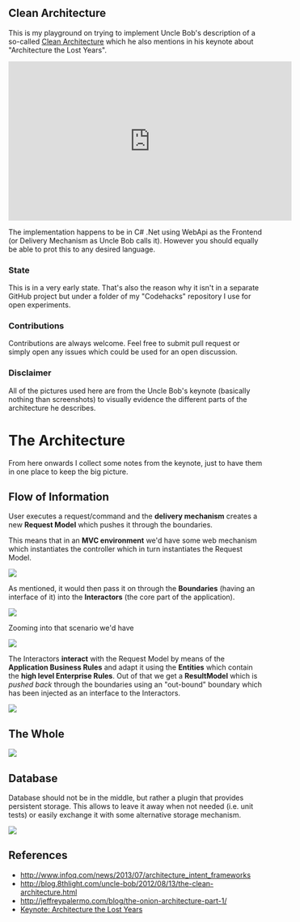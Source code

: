 Clean Architecture
---

This is my playground on trying to implement Uncle Bob's description of a so-called [Clean Architecture](http://blog.8thlight.com/uncle-bob/2012/08/13/the-clean-architecture.html) which he also mentions in his keynote about "Architecture the Lost Years".

<iframe width="560" height="315" src="http://www.youtube.com/embed/WpkDN78P884" frameborder="0" allowfullscreen="allowfullscreen"> </iframe>


The implementation happens to be in C# .Net using WebApi as the Frontend (or Delivery Mechanism as Uncle Bob calls it). However you should equally be able to prot this to any desired language.

### State

This is in a very early state. That's also the reason why it isn't in a separate GitHub project but under a folder of my "Codehacks" repository I use for open experiments.

### Contributions

Contributions are always welcome. Feel free to submit pull request or simply open any issues which could be used for an open discussion.

### Disclaimer

All of the pictures used here are from the Uncle Bob's keynote (basically nothing than screenshots) to visually evidence the different parts of the architecture he describes.

# The Architecture

From here onwards I collect some notes from the keynote, just to have them in one place to keep the big picture.

## Flow of Information

User executes a request/command and the **delivery mechanism** creates a new **Request Model** which pushes it through the boundaries.

This means that in an **MVC environment** we'd have some web mechanism which instantiates the controller which in turn instantiates the Request Model.

![](./docs/imgs/flow_mvc_http.png)

As mentioned, it would then pass it on through the **Boundaries** (having an interface of it) into the **Interactors** (the core part of the application).

![](./docs/imgs/flow_mvc_interactor.png)

Zooming into that scenario we'd have

![](./docs/imgs/flow_requestmodel_creation.png)


The Interactors **interact** with the Request Model by means of the **Application Business Rules** and adapt it using the **Entities** which contain the **high level Enterprise Rules**. Out of that we get a **ResultModel** which is _pushed back_ through the boundaries using an "out-bound" boundary which has been injected as an interface to the Interactors. 

![](./docs/imgs/flow_resultmodel.png)

## The Whole

![](./docs/imgs/wholepicture.png)


## Database

Database should not be in the middle, but rather a plugin that provides persistent storage. This allows to leave it away when not needed (i.e. unit tests) or easily exchange it with some alternative storage mechanism.

![](./docs/imgs/pluggabledatabase.png)


## References

- http://www.infoq.com/news/2013/07/architecture_intent_frameworks
- http://blog.8thlight.com/uncle-bob/2012/08/13/the-clean-architecture.html
- http://jeffreypalermo.com/blog/the-onion-architecture-part-1/
- [Keynote: Architecture the Lost Years](http://www.youtube.com/watch?feature=player_detailpage&v=WpkDN78P884#t=1672s)